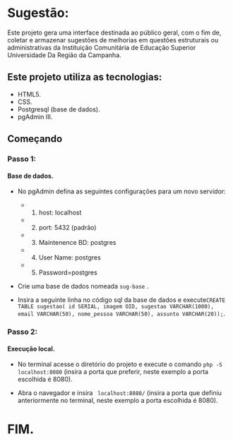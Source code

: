 # Sugestão:

Este projeto gera uma interface destinada ao público geral, com o fim de, coletar e armazenar sugestões de melhorias em questões estruturais ou administrativas da Instituição Comunitária de Educação Superior Universidade Da Região da Campanha.

## Este projeto utiliza as tecnologias:

* HTML5.
* CSS.
* Postgresql (base de dados).
* pgAdmin III.


## Começando

### Passo 1:

#### Base de dados.

* No pgAdmin defina as seguintes configurações para um novo servidor: 

    * 1. host: localhost 
    * 2. port: 5432 (padrão)
    * 3. Maintenence BD: postgres
    * 4. User Name: postgres 
    * 5. Password=postgres 

* Crie uma base de dados nomeada ``` sug-base ``` .

* Insira a seguinte linha no código sql da base de dados e execute``` CREATE TABLE sugestao( id SERIAL, imagem OID, sugestao VARCHAR(1000), email VARCHAR(50), nome_pessoa VARCHAR(50), assunto VARCHAR(20)); ```.

### Passo 2:

#### Execução local.

* No terminal acesse o diretório do projeto e execute o comando ``` php -S localhost:8080 ``` (insira a porta que preferir, neste exemplo a porta escolhida é 8080).

* Abra o navegador e insira ``` localhost:8080/``` (insira a porta que definiu anteriormente no terminal, neste exemplo a porta escolhida é 8080).

# FIM.

